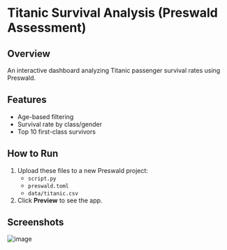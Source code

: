 # Titanic Survival Analysis (Preswald Assessment)

## Overview
An interactive dashboard analyzing Titanic passenger survival rates using Preswald.

## Features
- Age-based filtering
- Survival rate by class/gender
- Top 10 first-class survivors

## How to Run
1. Upload these files to a new Preswald project:
   - `script.py`
   - `preswald.toml`
   - `data/titanic.csv`
2. Click **Preview** to see the app.

## Screenshots
![image](https://github.com/user-attachments/assets/7d626656-b8e8-4b6b-a17c-cde12a29be43)
